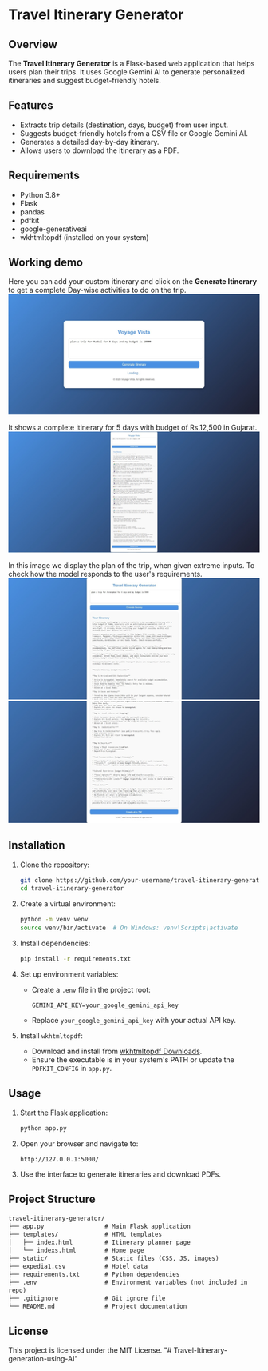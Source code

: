# Travel Itinerary Generator

## Overview
The **Travel Itinerary Generator** is a Flask-based web application that helps users plan their trips. It uses Google Gemini AI to generate personalized itineraries and suggest budget-friendly hotels.

## Features
- Extracts trip details (destination, days, budget) from user input.
- Suggests budget-friendly hotels from a CSV file or Google Gemini AI.
- Generates a detailed day-by-day itinerary.
- Allows users to download the itinerary as a PDF.

## Requirements
- Python 3.8+
- Flask
- pandas
- pdfkit
- google-generativeai
- wkhtmltopdf (installed on your system)

## Working demo

Here you can add your custom itinerary and click on the **Generate Itinerary** to get a complete Day-wise activities to do on the trip.
![image alt](https://github.com/dhruvharsora/Travel-Itinerary-generation-using-AI/blob/3049346da7634a8013448a56e251d4a1aa793452/ss2.jpeg)

It shows a complete itinerary for 5 days with budget of Rs.12,500 in Gujarat.
![image alt](https://github.com/dhruvharsora/Travel-Itinerary-generation-using-AI/blob/3049346da7634a8013448a56e251d4a1aa793452/ss1.jpeg)

In this image we display the plan of the trip, when given extreme inputs. To check how the model responds to the user's requirements.
![image alt](https://github.com/dhruvharsora/Travel-Itinerary-generation-using-AI/blob/3049346da7634a8013448a56e251d4a1aa793452/ss3.jpeg)
![image alt](https://github.com/dhruvharsora/Travel-Itinerary-generation-using-AI/blob/3049346da7634a8013448a56e251d4a1aa793452/ss4.jpeg)

## Installation
1. Clone the repository:
   ```bash
   git clone https://github.com/your-username/travel-itinerary-generator.git
   cd travel-itinerary-generator
   ```

2. Create a virtual environment:
   ```bash
   python -m venv venv
   source venv/bin/activate  # On Windows: venv\Scripts\activate
   ```

3. Install dependencies:
   ```bash
   pip install -r requirements.txt
   ```

4. Set up environment variables:
   - Create a `.env` file in the project root:
     ```plaintext
     GEMINI_API_KEY=your_google_gemini_api_key
     ```
   - Replace `your_google_gemini_api_key` with your actual API key.

5. Install `wkhtmltopdf`:
   - Download and install from [wkhtmltopdf Downloads](https://wkhtmltopdf.org/downloads.html).
   - Ensure the executable is in your system's PATH or update the `PDFKIT_CONFIG` in `app.py`.

## Usage
1. Start the Flask application:
   ```bash
   python app.py
   ```

2. Open your browser and navigate to:
   ```
   http://127.0.0.1:5000/
   ```

3. Use the interface to generate itineraries and download PDFs.

## Project Structure
```
travel-itinerary-generator/
├── app.py                 # Main Flask application
├── templates/             # HTML templates
│   ├── index.html         # Itinerary planner page
│   └── indexs.html        # Home page
├── static/                # Static files (CSS, JS, images)
├── expedia1.csv           # Hotel data
├── requirements.txt       # Python dependencies
├── .env                   # Environment variables (not included in repo)
├── .gitignore             # Git ignore file
└── README.md              # Project documentation
```

## License
This project is licensed under the MIT License.
"# Travel-Itinerary-generation-using-AI" 
